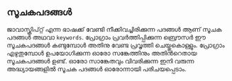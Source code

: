 ## സൂചകപദങ്ങള്‍

ജാവാസ്ക്രിപ്റ്റ് എന്ന ഭാഷക്ക് വേണ്ടി നീക്കിവച്ചിരിക്കുന്ന പദങ്ങള്‍ ആണ് സൂചക പദങ്ങള്‍ അഥവാ `keywords`. പ്രോഗ്രാം പ്രവര്‍ത്തിപ്പിക്കുന്ന ബ്രൌസര്‍ ഈ സൂചകപദങ്ങള്‍ കണ്ടുമ്പോള്‍ അതിനു വേണ്ട പ്രവൃത്തി ചെയ്തുകൊള്ളും. പ്രോഗ്രാം എഴുതുമ്പോള്‍ ഉപയോഗിക്കുന്ന ഓരോ സങ്കേത്തിനും അതിന്‍റെതായ സൂചകപദങ്ങള്‍ ഉണ്ട്. ഓരോ സാങ്കേതവും വിവരിക്കുന്ന ഇനി വരുന്ന അദ്ധ്യായങ്ങളില്‍ സൂചക പദങ്ങള്‍ ഓരോന്നായി പരിചയപ്പെടാം.
